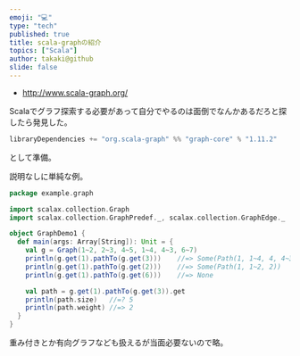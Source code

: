 ```yaml
---
emoji: "💻"
type: "tech"
published: true
title: scala-graphの紹介
topics: ["Scala"]
author: takaki@github
slide: false
---
```

* http://www.scala-graph.org/

Scalaでグラフ探索する必要があって自分でやるのは面倒でなんかあるだろと探したら発見した。

```build.sbt
libraryDependencies += "org.scala-graph" %% "graph-core" % "1.11.2"
```
として準備。


説明なしに単純な例。

```graphdemo.scala
package example.graph

import scalax.collection.Graph
import scalax.collection.GraphPredef._, scalax.collection.GraphEdge._

object GraphDemo1 {
  def main(args: Array[String]): Unit = {
    val g = Graph(1~2, 2~3, 4~5, 1~4, 4~3, 6~7)
    println(g.get(1).pathTo(g.get(3)))    //=> Some(Path(1, 1~4, 4, 4~3, 3))
    println(g.get(1).pathTo(g.get(2)))    //=> Some(Path(1, 1~2, 2))
    println(g.get(1).pathTo(g.get(6)))    //=> None

    val path = g.get(1).pathTo(g.get(3)).get
    println(path.size)   //=? 5
    println(path.weight) //=> 2
  }
}
```

重み付きとか有向グラフなども扱えるが当面必要ないので略。

